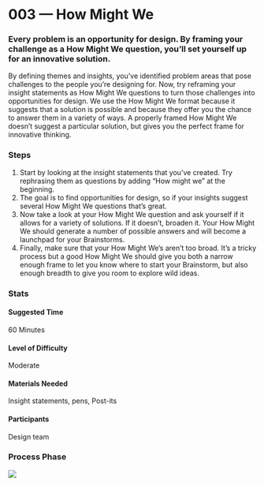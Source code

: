 # 003 — How Might We
### Every problem is an opportunity for design. By framing your challenge as a How Might We question, you’ll set yourself up for an innovative solution.

By defining themes and insights, you’ve identified problem areas that pose challenges to the people you’re designing for. Now, try reframing your insight statements as How Might We questions to turn those challenges into opportunities for design. We use the How Might We format because it suggests that a solution is possible and because they offer you the chance to answer them in a variety of ways. A properly framed How Might We doesn’t suggest a particular solution, but gives you the perfect frame for innovative thinking.

### Steps
01. Start by looking at the insight statements that you’ve created. Try rephrasing them as questions by adding “How might we” at the beginning.
02. The goal is to find opportunities for design, so if your insights suggest several How Might We questions that’s great.
03. Now take a look at your How Might We question and ask yourself if it allows for a variety of solutions. If it doesn’t, broaden it. Your How Might We should generate a number of possible answers and will become a launchpad for your Brainstorms.
04. Finally, make sure that your How Might We’s aren’t too broad. It’s a tricky process but a good How Might We should give you both a narrow enough frame to let you know where to start your Brainstorm, but also enough breadth to give you room to explore wild ideas.

### Stats
#### Suggested Time
60 Minutes
#### Level of Difficulty
Moderate
#### Materials Needed
Insight statements, pens, Post-its
#### Participants
Design team

### Process Phase
![](https://git.inc.sh/DSGN/ideo-design-kit/raw/branch/master/images/process-phase-ideation.png)
